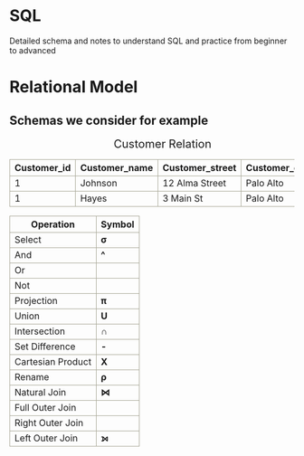 # SQL
<!DOCTYPE html>
<html>
Detailed schema and notes to understand SQL and practice from beginner to advanced
<head>
<style> 
<style>
table {
        border: solid 1px #aaa999;
        border-collapse: collapse;
        border-spacing: 0;
      }
      table tr th {
        border: solid 1px #aaa999;
      }
      table tr td {
        border: solid 1px #aaa999;
        }
      caption{
        font-size : 20px
      }
</style>
</head>
<body>
<H1> Relational Model </H1>
<H2> Schemas we consider for example </h2>
<table>
<caption>Customer Relation
  <tr>
    <th>Customer_id</th>
    <th>Customer_name</th>
    <th>Customer_street</th>
    <th>Customer_city</th>
  </tr>
  <!first>
  <tr>
    <td>1</td>
    <td>Johnson</td>
    <td>12 Alma Street</td>
    <td>Palo Alto</td>
  </tr>
  <!second>
  <tr>
    <td>1</td>
    <td>Hayes</td>
    <td>3 Main St</td>
    <td>Palo Alto</td>
  </tr>
</table>
<!-- Symbols and names of symbols-->
<table>
<tr>
<th> Operation 
<th> Symbol
</tr>
<tr>
<td>Select
<td><strong>σ
</tr>
<tr>
<td>And
<td><strong>^
</tr>
<tr>
<td>Or
<td><strong>
</tr>
<tr>
<td>Not
<td>
</tr>
<tr>
<td>Projection
<td><strong>π
</tr>
<tr>
<td>Union
<td><strong>U
</tr>
<tr>
<td>Intersection
<td><strong>∩
</tr>
<tr>
<td>Set Difference
<td><strong>-
</tr>
<tr>
<td>Cartesian Product
<td><strong>X
</tr>
<tr>
<td>Rename
<td><strong>ρ
</tr>
<tr>
<td>Natural Join
<td><strong>⋈
</tr>
<tr>
<td>Full Outer Join
<td>
</tr>
<tr>
<td>Right Outer Join
<td>
</tr>
<tr>
<td>Left Outer Join
<td><strong>⟕
</tr>
</body>
</html>